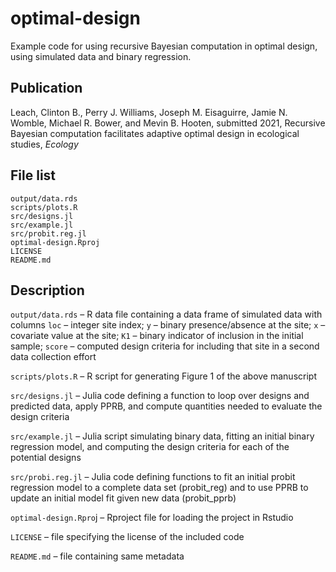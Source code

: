 # optimal-design

Example code for using recursive Bayesian computation in optimal design, using simulated data and binary regression. 

## Publication

Leach, Clinton B., Perry J. Williams, Joseph M. Eisaguirre, Jamie N. Womble, Michael R. Bower, and Mevin B. Hooten, submitted 2021, Recursive Bayesian computation facilitates adaptive optimal design in ecological studies, *Ecology*

## File list

`output/data.rds`  
`scripts/plots.R`  
`src/designs.jl`  
`src/example.jl`  
`src/probit.reg.jl`  
`optimal-design.Rproj`  
`LICENSE`  
`README.md`

## Description

`output/data.rds` – R data file containing a data frame of simulated data with columns `loc` – integer site index; `y` – binary presence/absence at the site; `x` – covariate value at the site; `K1` – binary indicator of inclusion in the initial sample; `score` – computed design criteria for including that site in a second data collection effort

`scripts/plots.R` – R script for generating Figure 1 of the above manuscript

`src/designs.jl` – Julia code defining a function to loop over designs and predicted data, apply PPRB, and compute quantities needed to evaluate the design criteria

`src/example.jl` – Julia script simulating binary data, fitting an initial binary regression model, and computing the design criteria for each of the potential designs

`src/probi.reg.jl` – Julia code defining functions to fit an initial probit regression model to a complete data set (probit_reg) and to use PPRB to update an initial model fit given new data (probit_pprb)

`optimal-design.Rpro`j – Rproject file for loading the project in Rstudio

`LICENSE` – file specifying the license of the included code

`README.md` – file containing same metadata
